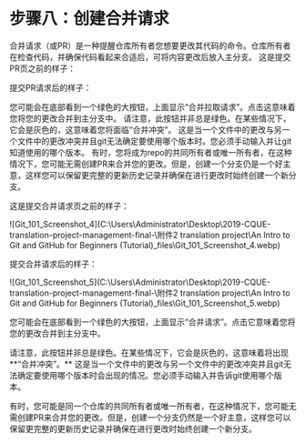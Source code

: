 # 步骤八：创建合并请求
合并请求（或PR）是一种提醒仓库所有者您想要更改其代码的命令。仓库所有者在检查代码，并确保代码看起来合适后，可将内容更改后放入主分支。
这是提交PR页之前的样子：


提交PR请求后的样子：


您可能会在底部看到一个绿色的大按钮，上面显示“合并拉取请求”。点击这意味着您将您的更改合并到主分支中。
请注意，此按钮并非总是绿色。在某些情况下，它会是灰色的，这意味着您将面临“合并冲突”。 这是当一个文件中的更改与另一个文件中的更改冲突并且git无法确定要使用哪个版本时。您必须手动输入并让git知道使用的哪个版本。
有时，您将成为repo的共同所有者或唯一所有者，在这种情况下，您可能无需创建PR来合并您的更改。但是，创建一个分支仍是一个好主意，这样您可以保留更完整的更新历史记录并确保在进行更改时始终创建一个新分支。

这是提交合并请求页之前的样子：

![Git_101_Screenshot_4](C:\Users\Administrator\Desktop\2019-CQUE-translation-project-management-final-\附件2 translation project\An Intro to Git and GitHub for Beginners (Tutorial)_files\Git_101_Screenshot_4.webp)

 

提交合并请求后的样子：

![Git_101_Screenshot_5](C:\Users\Administrator\Desktop\2019-CQUE-translation-project-management-final-\附件2 translation project\An Intro to Git and GitHub for Beginners (Tutorial)_files\Git_101_Screenshot_5.webp)

您可能会在底部看到一个绿色的大按钮，上面显示“合并请求”。点击它意味着您将您的更改合并到主分支中。

请注意，此按钮并非总是绿色。在某些情况下，它会是灰色的，这意味着将出现**“合并冲突”。** 这是当一个文件中的更改与另一个文件中的更改冲突并且git无法确定要使用哪个版本时会出现的情况。您必须手动输入并告诉git使用哪个版本。

有时，您可能是同一个仓库的共同所有者或唯一所有者，在这种情况下，您可能无需创建PR来合并您的更改。但是，创建一个分支仍然是一个好主意，这样您可以保留更完整的更新历史记录并确保在进行更改时始终创建一个新分支。

 
